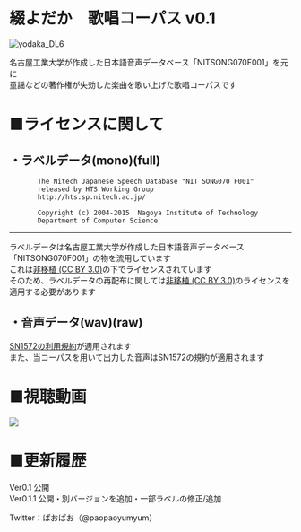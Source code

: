 # 綴よだか　歌唱コーパス v0.1 
![yodaka_DL6](https://user-images.githubusercontent.com/32325910/147927243-30cda266-4438-4e65-870c-876b95abb10d.png)

名古屋工業大学が作成した日本語音声データベース「NITSONG070F001」を元に  
童謡などの著作権が失効した楽曲を歌い上げた歌唱コーパスです

# ■ライセンスに関して
・ラベルデータ(mono)(full)
 ----------------------------------------------------------------- 
           The Nitech Japanese Speech Database "NIT SONG070 F001"  
           released by HTS Working Group                           
           http://hts.sp.nitech.ac.jp/                             
           
           Copyright (c) 2004-2015  Nagoya Institute of Technology  
           Department of Computer Science  
----------------------------------------------------------------- 
    
                           
ラベルデータは名古屋工業大学が作成した日本語音声データベース「NITSONG070F001」の物を流用しています  
これは[非移植 (CC BY 3.0)](https://creativecommons.org/licenses/by/3.0/deed.ja "クリエイティブ・コモンズ表示3.0")の下でライセンスされています  
そのため、ラベルデータの再配布に関しては[非移植 (CC BY 3.0)](https://creativecommons.org/licenses/by/3.0/deed.ja "クリエイティブ・コモンズ表示3.0")のライセンスを適用する必要があります

  
・音声データ(wav)(raw)
 ----------------------------------------------------------------- 
[SN1572の利用規約](http://sn1572-nighthawk.sakura.ne.jp/tos.html "SN1572")が適用されます  
また、当コーパスを用いて出力した音声はSN1572の規約が適用されます

# ■視聴動画

[![](https://img.youtube.com/vi/4xizuiT2cwc/0.jpg)](https://www.youtube.com/watch?v=4xizuiT2cwc)

# ■更新履歴

 Ver0.1 公開  
 Ver0.1.1 公開・別バージョンを追加・一部ラベルの修正/追加

Twitter：ぱおぱお（@paopaoyumyum）
